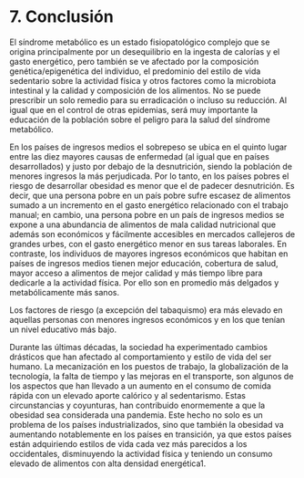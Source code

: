 # 7. Conclusión

El síndrome metabólico es un estado fisiopatológico complejo que se origina principalmente por un desequilibrio en la ingesta de calorías y el gasto energético, pero también se ve afectado por la composición genética/epigenética del individuo, el predominio del estilo de vida sedentario sobre la actividad física y otros factores como la microbiota intestinal y la calidad y composición de los alimentos. No se puede prescribir un solo remedio para su erradicación o incluso su reducción. Al igual que en el control de otras epidemias, será muy importante la educación de la población sobre el peligro para la salud del síndrome metabólico.

En los países de ingresos medios el sobrepeso se ubica en el quinto lugar entre las diez mayores causas de enfermedad (al igual que en países desarrollados) y justo por debajo de la desnutrición, siendo la población de menores ingresos la más perjudicada. Por lo tanto, en los países pobres el riesgo de desarrollar obesidad es menor que el de padecer desnutrición. Es decir, que una persona pobre en un país pobre sufre escasez de alimentos sumado a un incremento en el gasto energético relacionado con el trabajo manual; en cambio, una persona pobre en un país de ingresos medios se expone a una abundancia de alimentos de mala calidad nutricional que además son económicos y fácilmente accesibles en mercados callejeros de grandes urbes, con el gasto energético menor en sus tareas laborales. En contraste, los individuos de mayores ingresos económicos que habitan en países de ingresos medios tienen mejor educación, cobertura de salud, mayor acceso a alimentos de mejor calidad y más tiempo libre para dedicarle a la actividad física. Por ello son en promedio más delgados y metabólicamente más sanos.

Los factores de riesgo (a excepción del tabaquismo) era más elevado en aquellas personas con menores ingresos económicos y en los que tenían un nivel educativo más bajo.

Durante las últimas décadas, la sociedad ha experimentado cambios drásticos que han afectado al comportamiento y estilo de vida del ser humano. La mecanización en los puestos de trabajo, la globalización de la tecnología, la falta de tiempo y las mejoras en el transporte, son algunos de los aspectos que han llevado a un aumento en el consumo de comida rápida con un elevado aporte calórico y al sedentarismo. Estas circunstancias y coyunturas, han contribuido enormemente a que la obesidad sea considerada una pandemia. Este hecho no solo es un problema de los países industrializados, sino que también la obesidad va aumentando notablemente en los países en transición, ya que estos países están adquiriendo estilos de vida cada vez más parecidos a los occidentales, disminuyendo la actividad física y teniendo un consumo elevado de alimentos con alta densidad energética1.




